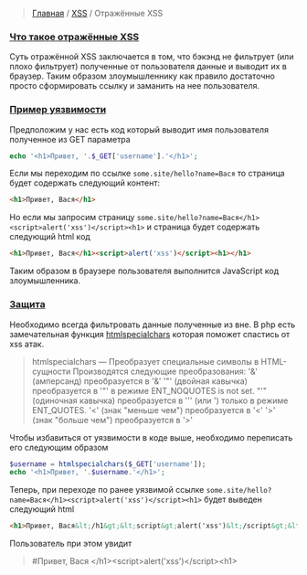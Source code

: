 > [Главная](../README.md)  /  [XSS](index.md) / Отражённые XSS

### <a id="about"></a> [Что такое  отражённые XSS](#about)

Суть отражённой XSS заключается в том, что бэкэнд не фильтрует (или плохо фильтрует) полученные от пользователя данные и выводит их в браузер. Таким образом злоумышленнику как правило достаточно просто сформировать ссылку и заманить на нее пользователя.

### <a id='example'></a> [Пример уязвимости](#example)

Предположим у нас есть код который выводит имя пользователя полученное из GET параметра

```php
echo '<h1>Привет, '.$_GET['username'].'</h1>';
```

Если мы переходим по ссылке `some.site/hello?name=Вася` то страница будет содержать следующий контент: 
```html
<h1>Привет, Вася</h1>
```
Но если мы запросим страницу  `some.site/hello?name=Вася</h1><script>alert('xss')</script><h1>` и страница будет содержать следующий html код
```html
<h1>Привет, Вася</h1><script>alert('xss')</script><h1></h1>
```

Таким образом в браузере пользователя выполнится JavaScript код злоумышленника.

### <a id="protection"></a> [Защита](#protection)
Необходимо всегда фильтровать данные полученные из вне. 
В php есть замечательная функция [htmlspecialchars](http://php.net/manual/ru/function.htmlspecialchars.php) которая поможет спастись от xss атак.
> htmlspecialchars — Преобразует специальные символы в HTML-сущности
> Производятся следующие преобразования:
> '&' (амперсанд) преобразуется в '&amp;'
> '"' (двойная кавычка) преобразуется в '&quot;' в режиме ENT_NOQUOTES is not set.
> "'" (одиночная кавычка) преобразуется в '&#039;' (или &apos;) только в режиме ENT_QUOTES.
> '<' (знак "меньше чем") преобразуется в '&lt;'
> '>' (знак "больше чем") преобразуется в '&gt;'

Чтобы избавиться от уязвимости в коде выше, необходимо переписать его следующим образом
```php
$username = htmlspecialchars($_GET['username']);
echo '<h1>Привет, '.$username.'</h1>';
```
Теперь, при переходе по ранее уязвимой ссылке `some.site/hello?name=Вася</h1><script>alert('xss')</script><h1>` будет выведен следующий html
```html
<h1>Привет, Вася&lt;/h1&gt;&lt;script&gt;alert('xss')&lt;/script&gt;&lt;h1&gt;</h1>
```
Пользователь при этом увидит

> #Привет, Вася 
> &lt;/h1>&lt;script>alert('xss')&lt;/script>&lt;h1>
